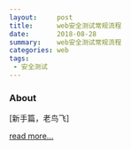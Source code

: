 ```yaml
---
layout:     post
title:      web安全测试常规流程
date:       2018-08-28
summary:    web安全测试常规流程
categories: web
tags:
 - 安全测试
---
```


### About

[新手篇，老鸟飞]

[read more...][1]


[1]: https://github.com/3xp10it/paper/blob/master/web%E5%AE%89%E5%85%A8%E6%B5%8B%E8%AF%95%E5%B8%B8%E8%A7%84%E6%B5%81%E7%A8%8B.pdf
